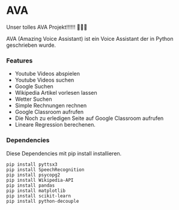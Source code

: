 # AVA
Unser tolles AVA Projekt!!!!!! 🤯🤖💀

AVA (Amazing Voice Assistant) ist ein Voice Assistant der in Python geschrieben wurde. 

### Features
- Youtube Videos abspielen
- Youtube Videos suchen
- Google Suchen
- Wikipedia Artikel vorlesen lassen
- Wetter Suchen
- Simple Rechnungen rechnen
- Google Classroom aufrufen
- Die Noch zu erledigen Seite auf Google Classroom aufrufen
- Lineare Regression berechenen.

### Dependencies
Diese Dependencies mit pip install installieren.
```
pip install pyttsx3
pip install SpeechRecognition
pip install psycopg2
pip install Wikipedia-API
pip install pandas
pip install matplotlib
pip install scikit-learn
pip install python-decouple
```
